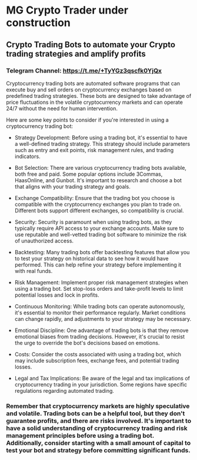 # MG Crypto Trader **under construction**
## Crypto Trading Bots to automate your Crypto trading strategies and amplify profits

### Telegram Channel: https://t.me/+TyYGz3qscfk0YjQx

Cryptocurrency trading bots are automated software programs that can execute buy and sell orders on cryptocurrency exchanges based on predefined trading strategies. These bots are designed to take advantage of price fluctuations in the volatile cryptocurrency markets and can operate 24/7 without the need for human intervention.

Here are some key points to consider if you're interested in using a cryptocurrency trading bot:

- Strategy Development: Before using a trading bot, it's essential to have a well-defined trading strategy. This strategy should include parameters such as entry and exit points, risk management rules, and trading indicators.

- Bot Selection: There are various cryptocurrency trading bots available, both free and paid. Some popular options include 3Commas, HaasOnline, and Gunbot. It's important to research and choose a bot that aligns with your trading strategy and goals.

- Exchange Compatibility: Ensure that the trading bot you choose is compatible with the cryptocurrency exchanges you plan to trade on. Different bots support different exchanges, so compatibility is crucial.

- Security: Security is paramount when using trading bots, as they typically require API access to your exchange accounts. Make sure to use reputable and well-vetted trading bot software to minimize the risk of unauthorized access.

- Backtesting: Many trading bots offer backtesting features that allow you to test your strategy on historical data to see how it would have performed. This can help refine your strategy before implementing it with real funds.

- Risk Management: Implement proper risk management strategies when using a trading bot. Set stop-loss orders and take-profit levels to limit potential losses and lock in profits.

- Continuous Monitoring: While trading bots can operate autonomously, it's essential to monitor their performance regularly. Market conditions can change rapidly, and adjustments to your strategy may be necessary.

- Emotional Discipline: One advantage of trading bots is that they remove emotional biases from trading decisions. However, it's crucial to resist the urge to override the bot's decisions based on emotions.

- Costs: Consider the costs associated with using a trading bot, which may include subscription fees, exchange fees, and potential trading losses.

- Legal and Tax Implications: Be aware of the legal and tax implications of cryptocurrency trading in your jurisdiction. Some regions have specific regulations regarding automated trading.

### Remember that cryptocurrency markets are highly speculative and volatile. Trading bots can be a helpful tool, but they don't guarantee profits, and there are risks involved. It's important to have a solid understanding of cryptocurrency trading and risk management principles before using a trading bot. Additionally, consider starting with a small amount of capital to test your bot and strategy before committing significant funds.
